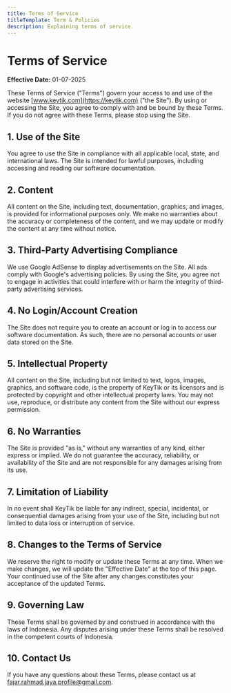 ```yaml
---
title: Terms of Service
titleTemplate: Term & Policies
description: Explaining terms of service.
---
```


# Terms of Service

**Effective Date:** 01-07-2025

These Terms of Service ("Terms") govern your access to and use of the website [www.keytik.com](https://keytik.com) ("the Site"). By using or accessing the Site, you agree to comply with and be bound by these Terms. If you do not agree with these Terms, please stop using the Site.

## 1. Use of the Site
You agree to use the Site in compliance with all applicable local, state, and international laws. The Site is intended for lawful purposes, including accessing and reading our software documentation.

## 2. Content
All content on the Site, including text, documentation, graphics, and images, is provided for informational purposes only. We make no warranties about the accuracy or completeness of the content, and we may update or modify the content at any time without notice.

## 3. Third-Party Advertising Compliance
We use Google AdSense to display advertisements on the Site. All ads comply with Google's advertising policies. By using the Site, you agree not to engage in activities that could interfere with or harm the integrity of third-party advertising services.

## 4. No Login/Account Creation
The Site does not require you to create an account or log in to access our software documentation. As such, there are no personal accounts or user data stored on the Site.

## 5. Intellectual Property
All content on the Site, including but not limited to text, logos, images, graphics, and software code, is the property of KeyTik or its licensors and is protected by copyright and other intellectual property laws. You may not use, reproduce, or distribute any content from the Site without our express permission.

## 6. No Warranties
The Site is provided "as is," without any warranties of any kind, either express or implied. We do not guarantee the accuracy, reliability, or availability of the Site and are not responsible for any damages arising from its use.

## 7. Limitation of Liability
In no event shall KeyTik be liable for any indirect, special, incidental, or consequential damages arising from your use of the Site, including but not limited to data loss or interruption of service.

## 8. Changes to the Terms of Service
We reserve the right to modify or update these Terms at any time. When we make changes, we will update the "Effective Date" at the top of this page. Your continued use of the Site after any changes constitutes your acceptance of the updated Terms.

## 9. Governing Law
These Terms shall be governed by and construed in accordance with the laws of Indonesia. Any disputes arising under these Terms shall be resolved in the competent courts of Indonesia.

## 10. Contact Us
If you have any questions about these Terms, please contact us at [fajar.rahmad.jaya.profile@gmail.com](mailto:fajar.rahmad.jaya.profile@gmail.com).
